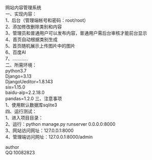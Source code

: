 网站内容管理系统<br>
一、实现内容：<br>
1、后台（管理端帐号和密码：root/root）<br>
2、添加修改删除类别和内容<br>
3、管理员和普通用户可以发布内容，普通用户需后台审核才能前台显示<br>
4、首页自动根据类别生成<br>
5、首页随机展示上传图片中的图片<br>
6、百度AI<br>
7、…………<br>
二、所需环境：<br>
  python3.7<br>
  Django=3.13<br>
  DjangoUeditor=1.8.143<br>
  six=1.15.0 <br>
  baidu-aip=2.2.18.0<br>
  pandas=1.2.0
三、注意事项<br>
1、使用默认数据库sqlite3<br>
四、运行测试：<br>
1、进入项目目录：<br>
2、运行：python manage.py runserver 0.0.0.0:8000<br>
3、网站访问网址：127.0.0.1:8000<br>
4、管理端访问网址：127.0.0.1:8000/admin<br>

author<br>
QQ:10082823<br>


